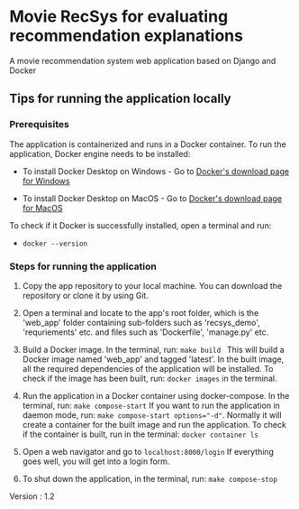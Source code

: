 # Movie RecSys for evaluating recommendation explanations

A movie recommendation system web application based on Django and Docker

## Tips for running the application locally

### Prerequisites

The application is containerized and runs in a Docker container. To run the application, Docker engine needs to be installed:

* To install Docker Desktop on Windows - Go to [Docker's download page for Windows](https://docs.docker.com/docker-for-windows/install)

* To install Docker Desktop on MacOS - Go to [Docker's download page for MacOS](https://docs.docker.com/docker-for-mac/install/)

To check if it Docker is successfully installed, open a terminal and run:

- ```docker --version```

### Steps for running the application

1. Copy the app repository to your local machine. You can download the repository or clone it by using Git.

2. Open a terminal and locate to the app's root folder, which is the 'web_app' folder containing sub-folders such as 'recsys_demo', 'requriements' etc. and files such as 'Dockerfile', 'manage.py' etc.

3. Build a Docker image. In the terminal, run:  ```make build ``` This will build a Docker image named 'web_app' and tagged 'latest'. In the built image, all the required dependencies of the application will be installed. To check if the image has been built, run: ```docker images``` in the terminal.

4. Run the application in a Docker container using docker-compose. In the terminal, run: ```make compose-start``` If you want to run the application in daemon mode, run: ```make compose-start options="-d"```. Normally it will create a container for the built image and run the application. To check if the container is built, run in the terminal: ```docker container ls```

5. Open a web navigator and go to ```localhost:8000/login``` If everything goes well, you will get into a login form.

6. To shut down the application, in the terminal, run: ```make compose-stop```

Version : 1.2
